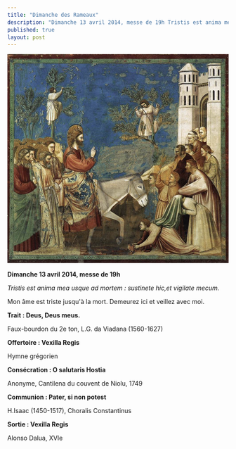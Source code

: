 ```yaml
---
title: "Dimanche des Rameaux"
description: "Dimanche 13 avril 2014, messe de 19h Tristis est anima mea usque ad mortem : sustinete hic,et vigilate mecum. Mon âme est triste jusqu'à la mort. Demeurez ici et veillez avec moi. Trait : Deus, Deus meus. Faux-bourdon du 2e ton, L.G. da Viadana (1560-1627)..."
published: true
layout: post
---
```



![](/images/2014-04-13-rameaux-giotto.jpg)

**Dimanche 13 avril 2014, messe de 19h**

*Tristis est anima mea usque ad mortem : sustinete hic,et vigilate mecum.*

Mon âme est triste jusqu'à la mort. Demeurez ici et veillez avec moi.

**Trait : Deus, Deus meus.**

Faux-bourdon du 2e ton, L.G. da Viadana (1560-1627)

**Offertoire : Vexilla Regis**

Hymne grégorien

**Consécration : O salutaris Hostia**

Anonyme, Cantilena du couvent de Niolu, 1749

**Communion : Pater, si non potest**

H.Isaac (1450-1517), Choralis Constantinus

**Sortie : Vexilla Regis**

Alonso Dalua, XVIe